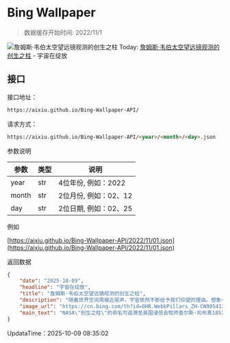 # Bing Wallpaper

> 数据缓存开始时间: 2022/11/1

![‌詹姆斯·韦伯太空望远镜观测的创生之柱](https://cn.bing.com/th?id=OHR.WebbPillars_ZH-CN9054137596_1920x1080.webp)
Today: [‌詹姆斯·韦伯太空望远镜观测的创生之柱](https://cn.bing.com/th?id=OHR.WebbPillars_ZH-CN9054137596_1920x1080.webp) - 宇宙在绽放

## 接口

接口地址：

```html
https://aixiu.github.io/Bing-Wallpaper-API/
```

请求方式：

```html
https://aixiu.github.io/Bing-Wallpaper-API/<year>/<month>/<day>.json
```

参数说明

| 参数 | 类型 | 说明 |
| - | - | - |
| year | str | 4位年份, 例如：2022 |
| month | str | 2位月份, 例如：02、12 |
| day | str | 2位日期, 例如：02、25 |

例如

[https://aixiu.github.io/Bing-Wallpaper-API/2022/11/01.json](https://aixiu.github.io/Bing-Wallpaper-API/2022/11/01.json)

返回数据

```json
{
    "date": "2025-10-09",
    "headline": "宇宙在绽放",
    "title": "‌詹姆斯·韦伯太空望远镜观测的创生之柱",
    "description": "随着世界空间周接近尾声，宇宙依然不断给予我们仰望的理由。想象一下云朵——不是在天空中飘动，而是在浩瀚星海中延展，孕育着新星的诞生。这正是NASA的詹姆斯·韦布太空望远镜所捕捉到的“创生之柱”景象。如图所示，色彩与细节前所未见，令人震撼。",
    "image_url": "https://cn.bing.com/th?id=OHR.WebbPillars_ZH-CN9054137596_1920x1080.webp",
    "main_text": "NASA\"创生之柱\"的命名可追溯至英国浸信会牧师查尔斯·司布真1857年的布道，象征着神圣的宇宙根基。"
}
```

UpdataTime：2025-10-09 08:35:02
